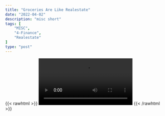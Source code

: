 ```yaml
---
title: "Groceries Are Like Realestate"
date: "2022-04-02"
description: "misc short"
tags: [
    "MISC",
    "4-Finance",
    "Realestate"
]
type: "post"
---
```

{{< rawhtml >}}
    <video width="auto" height="auto" controls>
        <source src="https://clips.dev00ps.com/MISC/Groceries%20are%20like%20Real%20Estate%20Part%201%20%F0%9F%9B%92%F0%9F%8F%A1%20realestate%20creativefinance%20subjectto%20subto%20pacemorby.mp4" type="video/mp4"> 
    </video>
{{< /rawhtml >}}
